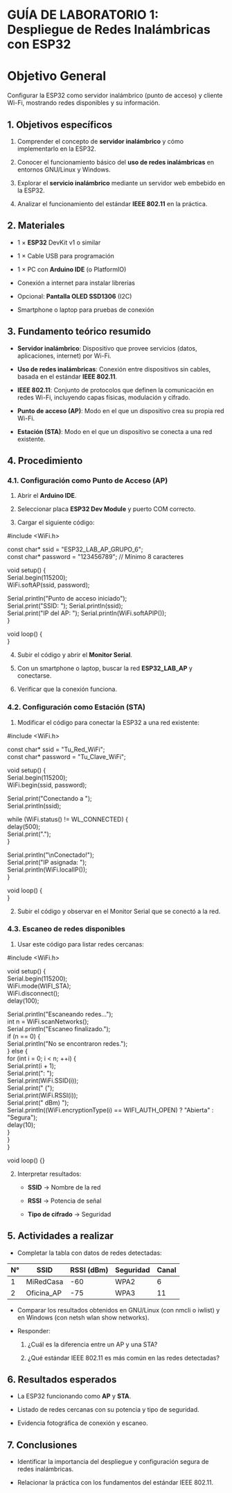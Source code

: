 # GUÍA DE LABORATORIO 1: Despliegue de Redes Inalámbricas con ESP32

# **Objetivo General**

Configurar la ESP32 como servidor inalámbrico (punto de acceso) y cliente Wi-Fi, mostrando redes disponibles y su información.

## **1\. Objetivos específicos**

1. Comprender el concepto de **servidor inalámbrico** y cómo implementarlo en la ESP32.

2. Conocer el funcionamiento básico del **uso de redes inalámbricas** en entornos GNU/Linux y Windows.

3. Explorar el **servicio inalámbrico** mediante un servidor web embebido en la ESP32.

4. Analizar el funcionamiento del estándar **IEEE 802.11** en la práctica.

## **2\. Materiales**

* 1 × **ESP32** DevKit v1 o similar

* 1 × Cable USB para programación

* 1 × PC con **Arduino IDE** (o PlatformIO)

* Conexión a internet para instalar librerías

* Opcional: **Pantalla OLED SSD1306** (I2C)

* Smartphone o laptop para pruebas de conexión

## **3\. Fundamento teórico resumido**

* **Servidor inalámbrico**: Dispositivo que provee servicios (datos, aplicaciones, internet) por Wi-Fi.

* **Uso de redes inalámbricas**: Conexión entre dispositivos sin cables, basada en el estándar **IEEE 802.11**.

* **IEEE 802.11**: Conjunto de protocolos que definen la comunicación en redes Wi-Fi, incluyendo capas físicas, modulación y cifrado.

* **Punto de acceso (AP)**: Modo en el que un dispositivo crea su propia red Wi-Fi.

* **Estación (STA)**: Modo en el que un dispositivo se conecta a una red existente.

## **4\. Procedimiento**

### **4.1. Configuración como Punto de Acceso (AP)**

1. Abrir el **Arduino IDE**.

2. Seleccionar placa **ESP32 Dev Module** y puerto COM correcto.

3. Cargar el siguiente código:

\#include \<WiFi.h\>

const char\* ssid \= "ESP32\_LAB\_AP\_GRUPO\_6";  
const char\* password \= "123456789"; // Mínimo 8 caracteres

void setup() {  
  Serial.begin(115200);  
  WiFi.softAP(ssid, password);

  Serial.println("Punto de acceso iniciado");  
  Serial.print("SSID: "); Serial.println(ssid);  
  Serial.print("IP del AP: "); Serial.println(WiFi.softAPIP());  
}

void loop() {  
}

4. Subir el código y abrir el **Monitor Serial**.

5. Con un smartphone o laptop, buscar la red **ESP32\_LAB\_AP** y conectarse.

6. Verificar que la conexión funciona.

### **4.2. Configuración como Estación (STA)**

1. Modificar el código para conectar la ESP32 a una red existente:

\#include \<WiFi.h\>

const char\* ssid \= "Tu\_Red\_WiFi";  
const char\* password \= "Tu\_Clave\_WiFi";

void setup() {  
  Serial.begin(115200);  
  WiFi.begin(ssid, password);

  Serial.print("Conectando a ");  
  Serial.println(ssid);

  while (WiFi.status() \!= WL\_CONNECTED) {  
    delay(500);  
    Serial.print(".");  
  }

  Serial.println("\\nConectado\!");  
  Serial.print("IP asignada: ");  
  Serial.println(WiFi.localIP());  
}

void loop() {  
}

2. Subir el código y observar en el Monitor Serial que se conectó a la red.

### **4.3. Escaneo de redes disponibles**

1. Usar este código para listar redes cercanas:

\#include \<WiFi.h\>

void setup() {  
  Serial.begin(115200);  
  WiFi.mode(WIFI\_STA);  
  WiFi.disconnect();  
  delay(100);

  Serial.println("Escaneando redes...");  
  int n \= WiFi.scanNetworks();  
  Serial.println("Escaneo finalizado.");  
  if (n \== 0\) {  
    Serial.println("No se encontraron redes.");  
  } else {  
    for (int i \= 0; i \< n; \++i) {  
      Serial.print(i \+ 1);  
      Serial.print(": ");  
      Serial.print(WiFi.SSID(i));  
      Serial.print(" (");  
      Serial.print(WiFi.RSSI(i));  
      Serial.print(" dBm) ");  
      Serial.println((WiFi.encryptionType(i) \== WIFI\_AUTH\_OPEN) ? "Abierta" : "Segura");  
      delay(10);  
    }  
  }  
}

void loop() {}

2. Interpretar resultados:

   * **SSID** → Nombre de la red

   * **RSSI** → Potencia de señal

   * **Tipo de cifrado** → Seguridad

## **5\. Actividades a realizar**

* Completar la tabla con datos de redes detectadas:

| N° | SSID | RSSI (dBm) | Seguridad | Canal |
| ----- | ----- | ----- | ----- | ----- |
| 1 | MiRedCasa | \-60 | WPA2 | 6 |
| 2 | Oficina\_AP | \-75 | WPA3 | 11 |

* Comparar los resultados obtenidos en GNU/Linux (con nmcli o iwlist) y en Windows (con netsh wlan show networks).

* Responder:

  1. ¿Cuál es la diferencia entre un AP y una STA?

  2. ¿Qué estándar IEEE 802.11 es más común en las redes detectadas?

## **6\. Resultados esperados**

* La ESP32 funcionando como **AP** y **STA**.

* Listado de redes cercanas con su potencia y tipo de seguridad.

* Evidencia fotográfica de conexión y escaneo.

## **7\. Conclusiones**

* Identificar la importancia del despliegue y configuración segura de redes inalámbricas.

* Relacionar la práctica con los fundamentos del estándar IEEE 802.11.

